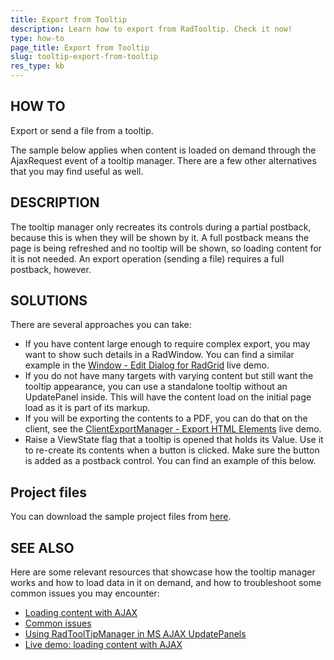 ```yaml
---
title: Export from Tooltip
description: Learn how to export from RadTooltip. Check it now!
type: how-to
page_title: Export from Tooltip
slug: tooltip-export-from-tooltip
res_type: kb
---
```



## HOW TO

Export or send a file from a tooltip.

The sample below applies when content is loaded on demand through the AjaxRequest event of a tooltip manager. There are a few other alternatives that you may find useful as well.

## DESCRIPTION

The tooltip manager only recreates its controls during a partial postback, because this is when they will be shown by it. A full postback means the page is being refreshed and no tooltip will be shown, so loading content for it is not needed. An export operation (sending a file) requires a full postback, however.

## SOLUTIONS

There are several approaches you can take:

- If you have content large enough to require complex export, you may want to show such details in a RadWindow. You can find a similar example in the [Window - Edit Dialog for RadGrid](https://demos.telerik.com/aspnet-ajax/controls/examples/integration/gridandwindow/defaultcs.aspx?product=window) live demo.
- If you do not have many targets with varying content but still want the tooltip appearance, you can use a standalone tooltip without an UpdatePanel inside. This will have the content load on the initial page load as it is part of its markup.
- If you will be exporting the contents to a PDF, you can do that on the client, see the [ClientExportManager - Export HTML Elements](https://demos.telerik.com/aspnet-ajax/client-export-manager/functionality/export-html-elements/defaultcs.aspx) live demo.
- Raise a ViewState flag that a tooltip is opened that holds its Value. Use it to re-create its contents when a button is clicked. Make sure the button is added as a postback control. You can find an example of this below.

## Project files

You can download the sample project files from [here](files/tooltip-send-file-from-tooltip.zip).

## SEE ALSO

Here are some relevant resources that showcase how the tooltip manager works and how to load data in it on demand, and how to troubleshoot some common issues you may encounter:

- [Loading content with AJAX](https://docs.telerik.com/devtools/aspnet-ajax/controls/tooltip/radtooltipmanager/load-content-on-demand#loading-content-with-ajax)
- [Common issues](https://docs.telerik.com/devtools/aspnet-ajax/controls/tooltip/troubleshooting/common-issues)
- [Using RadToolTipManager in MS AJAX UpdatePanels](https://docs.telerik.com/devtools/aspnet-ajax/controls/tooltip/troubleshooting/using-radtooltipmanager-in-ms-ajax-updatepanels)
- [Live demo: loading content with AJAX](https://demos.telerik.com/aspnet-ajax/tooltip/examples/targetcontrolsandajax/defaultcs.aspx?product=tooltip)



